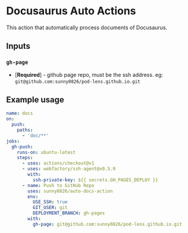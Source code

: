 # Docusaurus Auto Actions

This action that automatically process documents of Docusaurus.

## Inputs

### `gh-page`

- [**Required**] - github page repo, must be the ssh address. eg: `git@github.com:sunny0826/pod-lens.github.io.git`

## Example usage

```yaml
name: docs
on:
  push:
    paths:
      - 'doc/**'
jobs:
  gh-push:
    runs-on: ubuntu-latest
    steps:
      - uses: actions/checkout@v1
      - uses: webfactory/ssh-agent@v0.5.0
        with:
          ssh-private-key: ${{ secrets.GH_PAGES_DEPLOY }}
      - name: Push to GitHub Repo
        uses: sunny0826/auto-docs-action
        env:
          USE_SSH: true
          GIT_USER: git
          DEPLOYMENT_BRANCH: gh-pages
        with:
          gh-page: git@github.com:sunny0826/pod-lens.github.io.git
```